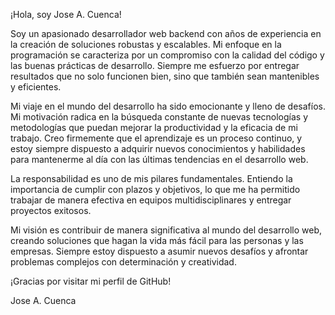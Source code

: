 ¡Hola, soy Jose A. Cuenca!

Soy un apasionado desarrollador web backend con años de experiencia en la creación de soluciones robustas y escalables. Mi enfoque en la programación se caracteriza por un compromiso con la calidad del código y las buenas prácticas de desarrollo. Siempre me esfuerzo por entregar resultados que no solo funcionen bien, sino que también sean mantenibles y eficientes.

Mi viaje en el mundo del desarrollo ha sido emocionante y lleno de desafíos. Mi motivación radica en la búsqueda constante de nuevas tecnologías y metodologías que puedan mejorar la productividad y la eficacia de mi trabajo. Creo firmemente que el aprendizaje es un proceso continuo, y estoy siempre dispuesto a adquirir nuevos conocimientos y habilidades para mantenerme al día con las últimas tendencias en el desarrollo web.

La responsabilidad es uno de mis pilares fundamentales. Entiendo la importancia de cumplir con plazos y objetivos, lo que me ha permitido trabajar de manera efectiva en equipos multidisciplinares y entregar proyectos exitosos.

Mi visión es contribuir de manera significativa al mundo del desarrollo web, creando soluciones que hagan la vida más fácil para las personas y las empresas. Siempre estoy dispuesto a asumir nuevos desafíos y afrontar problemas complejos con determinación y creatividad.

¡Gracias por visitar mi perfil de GitHub!

Jose A. Cuenca
